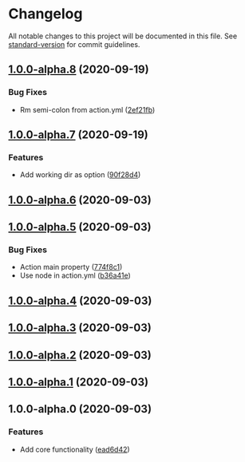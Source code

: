 # Changelog

All notable changes to this project will be documented in this file. See [standard-version](https://github.com/conventional-changelog/standard-version) for commit guidelines.

## [1.0.0-alpha.8](https://github.com/tkottke90/ghaction-record-step/compare/v1.0.0-alpha.7...v1.0.0-alpha.8) (2020-09-19)


### Bug Fixes

* Rm semi-colon from action.yml ([2ef21fb](https://github.com/tkottke90/ghaction-record-step/commit/2ef21fb557dc61f19cd332dbea773c6c8cac1225))

## [1.0.0-alpha.7](https://github.com/tkottke90/ghaction-record-step/compare/v1.0.0-alpha.6...v1.0.0-alpha.7) (2020-09-19)


### Features

* Add working dir as option ([90f28d4](https://github.com/tkottke90/ghaction-record-step/commit/90f28d4f0e0a074799014b81d3c32000b68bdc0f))

## [1.0.0-alpha.6](https://github.com/tkottke90/ghaction-record-step/compare/v1.0.0-alpha.5...v1.0.0-alpha.6) (2020-09-03)

## [1.0.0-alpha.5](https://github.com/tkottke90/ghaction-record-step/compare/v1.0.0-alpha.4...v1.0.0-alpha.5) (2020-09-03)


### Bug Fixes

* Action main property ([774f8c1](https://github.com/tkottke90/ghaction-record-step/commit/774f8c1a9530ccb4ca1d1f7d13edcf304ce57b3b))
* Use node in action.yml ([b36a41e](https://github.com/tkottke90/ghaction-record-step/commit/b36a41eed6dabb45e576aeb89f41175befe8519b))

## [1.0.0-alpha.4](https://github.com/tkottke90/ghaction-record-step/compare/v1.0.0-alpha.3...v1.0.0-alpha.4) (2020-09-03)

## [1.0.0-alpha.3](https://github.com/tkottke90/ghaction-record-step/compare/v1.0.0-alpha.2...v1.0.0-alpha.3) (2020-09-03)

## [1.0.0-alpha.2](https://github.com/tkottke90/ghaction-record-step/compare/v1.0.0-alpha.1...v1.0.0-alpha.2) (2020-09-03)

## [1.0.0-alpha.1](https://github.com/tkottke90/ghaction-record-step/compare/v1.0.0-alpha.0...v1.0.0-alpha.1) (2020-09-03)

## 1.0.0-alpha.0 (2020-09-03)


### Features

* Add core functionality ([ead6d42](https://github.com/tkottke90/ghaction-record-step/commit/ead6d42be34911e3f12d813fce03e73b981806f3))
